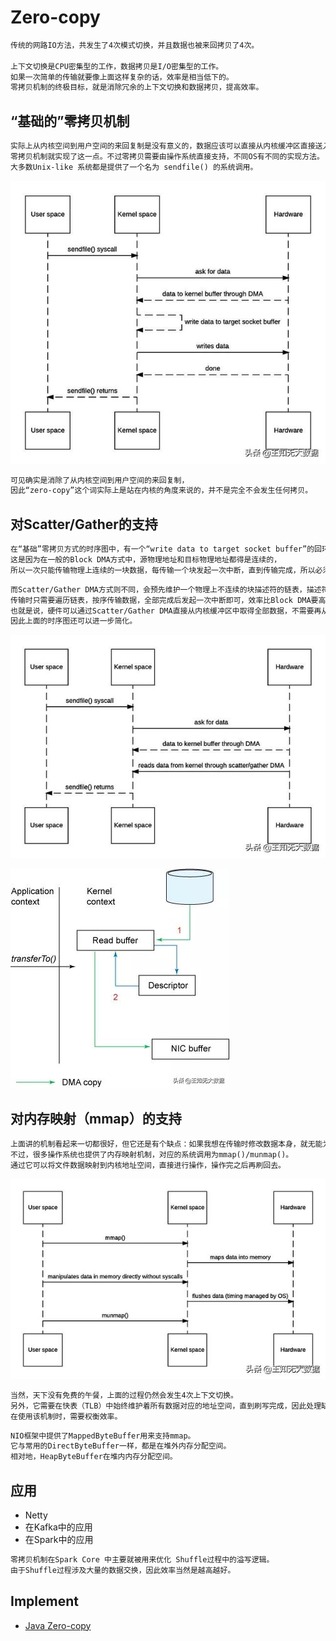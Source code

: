# Zero-copy
```md
传统的网路IO方法，共发生了4次模式切换，并且数据也被来回拷贝了4次。

上下文切换是CPU密集型的工作，数据拷贝是I/O密集型的工作。
如果一次简单的传输就要像上面这样复杂的话，效率是相当低下的。
零拷贝机制的终极目标，就是消除冗余的上下文切换和数据拷贝，提高效率。
```
## “基础的”零拷贝机制
```md
实际上从内核空间到用户空间的来回复制是没有意义的，数据应该可以直接从内核缓冲区直接送入Socket缓冲区。
零拷贝机制就实现了这一点。不过零拷贝需要由操作系统直接支持，不同OS有不同的实现方法。
大多数Unix-like 系统都是提供了一个名为 sendfile() 的系统调用。
```
![](../pic/zero-copy-flow.png)
```md
可见确实是消除了从内核空间到用户空间的来回复制，
因此“zero-copy”这个词实际上是站在内核的角度来说的，并不是完全不会发生任何拷贝。
```

## 对Scatter/Gather的支持
```md
在“基础”零拷贝方式的时序图中，有一个“write data to target socket buffer”的回环。
这是因为在一般的Block DMA方式中，源物理地址和目标物理地址都得是连续的，
所以一次只能传输物理上连续的一块数据，每传输一个块发起一次中断，直到传输完成，所以必须要在两个缓冲区之间拷贝数据。
```
```md
而Scatter/Gather DMA方式则不同，会预先维护一个物理上不连续的块描述符的链表，描述符中包含有数据的起始地址和长度。
传输时只需要遍历链表，按序传输数据，全部完成后发起一次中断即可，效率比Block DMA要高。
也就是说，硬件可以通过Scatter/Gather DMA直接从内核缓冲区中取得全部数据，不需要再从内核缓冲区向Socket缓冲区拷贝数据。
因此上面的时序图还可以进一步简化。
```
![](../pic/zero-copy-Scatter-Gather.png)

![支持Scatter/Gather的零拷贝流程](../pic/zero-copy-flow-2.png)

## 对内存映射（mmap）的支持
```md
上面讲的机制看起来一切都很好，但它还是有个缺点：如果我想在传输时修改数据本身，就无能为力了。
不过，很多操作系统也提供了内存映射机制，对应的系统调用为mmap()/munmap()。
通过它可以将文件数据映射到内核地址空间，直接进行操作，操作完之后再刷回去。
```
![](../pic/zero-copy-mmap.png)
```md
当然，天下没有免费的午餐，上面的过程仍然会发生4次上下文切换。
另外，它需要在快表（TLB）中始终维护着所有数据对应的地址空间，直到刷写完成，因此处理缺页的overhead也会更大。
在使用该机制时，需要权衡效率。
```
```md
NIO框架中提供了MappedByteBuffer用来支持mmap。
它与常用的DirectByteBuffer一样，都是在堆外内存分配空间。
相对地，HeapByteBuffer在堆内内存分配空间。
```
## 应用
* Netty
* 在Kafka中的应用
* 在Spark中的应用
```md
零拷贝机制在Spark Core 中主要就被用来优化 Shuffle过程中的溢写逻辑。
由于Shuffle过程涉及大量的数据交换，因此效率当然是越高越好。
```

## Implement
* [Java Zero-copy](https://github.com/SunnnyChan/knowledge-Sys-of-Java/tree/master/java-network/zero-copy)
